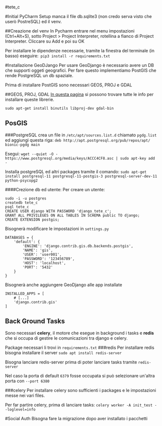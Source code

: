 #tete_c

#Initial PyCharm Setup
manca il file db.sqlite3 (non credo serva visto che userò PostreSQL) ed il venv.

##Creazione del venv
In Pycharm entrare nel menu impostazioni (Ctrl+Alt+S), sotto Project > Project Interpreter, rotellina a fianco di Project Interpreter. Cliccare su Add e poi su OK

Per installare le dipendenze necessarie, tramite la finestra del terminale (in basso) eseguire:`
pip3 install -r requirements.txt`

#Installazione GeoDJango
Per usare GeoDjango è necessario avere un DB che supporti oggeti geografici. Per fare questo implementiamo PostGIS che rende PostgreSQL un db spaziale.

Prima di installare PostGIS sono necessari GEOS, PROJ e GDAL

##GEOS, PROJ, GDAL
[In questa pagina](https://docs.djangoproject.com/en/3.0/ref/contrib/gis/install/geolibs/) si possono trovare tutte le info per installare queste librerie. 

`sudo apt-get install binutils libproj-dev gdal-bin`

## PosGIS 
###PostgreSQL
crea un file in `/etc/apt/sources.list.d` chiamato `pgdg.list` ed aggiungi questa riga: `deb http://apt.postgresql.org/pub/repos/apt/ bionic-pgdg main`

Esegui:
`wget --quiet -O - https://www.postgresql.org/media/keys/ACCC4CF8.asc | sudo apt-key add -`

Installa postgreSQL ed altri packages tramite il comando:
`sudo apt-get install postgresql-11 postgresql-11-postgis-3 postgresql-server-dev-11 python-psycopg2`

####Crezione db ed utente:
Per creare un utente:
```
sudo -i -u postgres
createdb tete_c
psql tete_c
CREATE USER django WITH PASSWORD 'django_tete_c';
GRANT ALL PRIVILEGES ON ALL TABLES IN SCHEMA public TO django;
CREATE EXTENSION postgis;
```

Bisognerà modificare le impostazioni in `settings.py`

```
DATABASES = {
    'default': {
        'ENGINE': 'django.contrib.gis.db.backends.postgis',
        'NAME': 'gis',
        'USER': 'user001',
        'PASSWORD': '123456789',
        'HOST': 'localhost',
        'PORT': '5432'
    }
}
```
Bisognerà anche aggiungere GeoDjango alle app installate
```
INSTALLED_APPS = [
    # [...]
    'django.contrib.gis'
]
```

## Back Ground Tasks
Sono necessari __celery__, il motore che esegue in background i tasks e __redis__ che si occupa di gestire le comunicazioni tra django e celery.

Package necessari li trovi in `requirements.txt`
###redis
Per installare redis bisogna installare il server `sudo apt install redis-server`

Bisogna lanciare redis-server prima di poter lanciare tasks tramite  `redis-server`

Nel caso la porta di default `6379` fosse occupata si può selezionare un'altra porta con `--port 6380`

###celery
Per installare celery sono sufficienti i packages e le impostazioni messe nei vari files.

Per far partire celery, prima di lanciare tasks: `celery worker -A init_test --loglevel=info`


#Social Auth
Bisogna fare la migrazione dopo aver installato i pacchetti